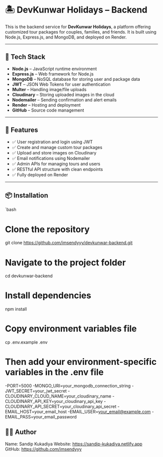 # 🏝️ DevKunwar Holidays – Backend

This is the backend service for **DevKunwar Holidays**, a platform offering customized tour packages for couples, families, and friends. It is built using Node.js, Express.js, and MongoDB, and deployed on Render.

---

## 🔧 Tech Stack

- **Node.js** – JavaScript runtime environment
- **Express.js** – Web framework for Node.js
- **MongoDB** – NoSQL database for storing user and package data
- **JWT** – JSON Web Tokens for user authentication
- **Multer** – Handling image/file uploads
- **Cloudinary** – Storing uploaded images in the cloud
- **Nodemailer** – Sending confirmation and alert emails
- **Render** – Hosting and deployment
- **GitHub** – Source code management

---

## 🚀 Features

- ✅ User registration and login using JWT
- ✅ Create and manage custom tour packages
- ✅ Upload and store images on Cloudinary
- ✅ Email notifications using Nodemailer
- ✅ Admin APIs for managing tours and users
- ✅ RESTful API structure with clean endpoints
- ✅ Fully deployed on Render

---

## 📦 Installation

`bash
# Clone the repository
git clone https://github.com/imsendyyy/devkunwar-backend.git

# Navigate to the project folder
cd devkunwar-backend

# Install dependencies
npm install

# Copy environment variables file
cp .env.example .env
# Then add your environment-specific variables in the .env file

-PORT=5000
-MONGO_URI=your_mongodb_connection_string
-JWT_SECRET=your_jwt_secret
-CLOUDINARY_CLOUD_NAME=your_cloudinary_name
-CLOUDINARY_API_KEY=your_cloudinary_api_key
-CLOUDINARY_API_SECRET=your_cloudinary_api_secret
-EMAIL_HOST=your_email_host
-EMAIL_USER=your_email@example.com
-EMAIL_PASS=your_email_password


## 🙋‍♂️ Author
Name: Sandip Kukadiya
Website: https://sandip-kukadiya.netlify.app
GitHub: https://github.com/imsendyyy
